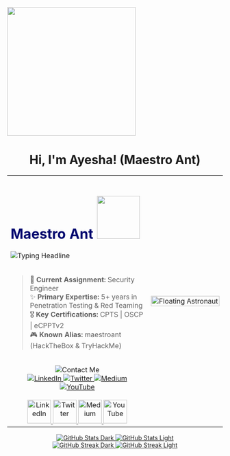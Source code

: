 <img src="https://media1.giphy.com/media/v1.Y2lkPTc5MGI3NjExc2lybjhzZWYwNDBwMjdwNHk0ajBzdmZycnJncXI5eGM2bXdzZWJmYSZlcD12MV9pbnRlcm5hbF9naWZfYnlfaWQmY3Q9cw/5ndklThG9vUUdTmgMn/giphy.gif" width="300px" height="300px" align="center">
<h1 align="center" class="heading-element" dir="auto">
  Hi, I'm Ayesha! (Maestro Ant)
</h1>

<!--
**maestro-ant/maestro-ant** is a ✨ _special_ ✨ repository because its `README.md` (this file) appears on your GitHub profile.

Here are some ideas to get you started:

- 🔭 I’m currently working on ...
- 🌱 I’m currently learning ...
- 👯 I’m looking to collaborate on ...
- 🤔 I’m looking for help with ...
- 💬 Ask me about ...
- 📫 How to reach me: ...
- 😄 Pronouns: ...
- ⚡ Fun fact: ...
-->

<!-- Main Table for Two-Column Layout -->
<table>
<tr>
<td width="65%">

<!-- Left Column: Main Info -->

<!-- Dynamic Typing Headline with a spinning planet -->
<div align="left">
  <h1 style="color: #00076f;">
    Maestro Ant  
    <img src="https://media3.giphy.com/media/v1.Y2lkPTc5MGI3NjExZDBmbXU3Znk4azBuNW1qM2M0ZTZtcDBybzc5bWtweWJ1ZmlqY3kxZiZlcD12MV9pbnRlcm5hbF9naWZfYnlfaWQmY3Q9Zw/eY1cJTWCuTC7l7IjtP/giphy.gif" width="100px" height="100px">
  </h1>
  <img src="https://readme-typing-svg.herokuapp.com?font=JetBrains+Mono&size=22&color=00076f&width=500&height=60&lines=I'm+a+Penetration+Tester;Cybersecurity+Researcher;Cloud+Security+Explorer;Continuous+Learner" alt="Typing Headline">
</div>

<br>

> 🚀 **Current Assignment:** Security Engineer
> <br>
> ✨ **Primary Expertise:** 5+ years in Penetration Testing & Red Teaming
> <br>
> 🎖️ **Key Certifications:** CPTS | OSCP | eCPPTv2
> <br>
> 🎮 **Known Alias:** maestroant (HackTheBox & TryHackMe)

<br>



<!-- Animated "Contact Me" Title -->
<div style="text-align: center;">
  <img src="https://readme-typing-svg.herokuapp.com?font=Pacifico&size=28&color=00076f&center=true&vCenter=true&width=400&height=40&lines=Contact+Me" alt="Contact Me">
</div>

<!-- Badges -->
<div style="text-align: center;">
  <a href="https://www.linkedin.com/in/ayesha-raja/" target="_blank" rel="noopener noreferrer">
    <img src="https://img.shields.io/badge/-LinkedIn-0D1117?style=for-the-badge&logo=linkedin&logoColor=ffe4f2" alt="LinkedIn">
  </a>
  <a href="https://x.com/maestro__ant" target="_blank" rel="noopener noreferrer">
    <img src="https://img.shields.io/badge/-Twitter-0D1117?style=for-the-badge&logo=x&logoColor=ffe4f2" alt="Twitter">
  </a>
  <a href="https://medium.com/@maestro-ant" target="_blank" rel="noopener noreferrer">
    <img src="https://img.shields.io/badge/-Medium-0D1117?style=for-the-badge&logo=medium&logoColor=ffe4f2" alt="Medium">
  </a>
  <a href="https://youtube.com/@maestroant?si=ozcgeckFKy2bdp4V" target="_blank" rel="noopener noreferrer">
    <img src="https://img.shields.io/badge/-YouTube-0D1117?style=for-the-badge&logo=youtube&logoColor=ffe4f2" alt="YouTube">
  </a>
</div>

</br>


<!-- Comms Array -->
<div align="center">
  <a href="https://www.linkedin.com/in/ayesha-raja/" target="_blank">
    <img src="https://user-images.githubusercontent.com/74038190/219923023-5e92621c-7c2a-487c-a664-97c722141a0b.gif" width="55" alt="LinkedIn">
  </a>
  <a href="https://x.com/maestro__ant" target="_blank">
    <img src="https://user-images.githubusercontent.com/74038190/219923025-1398c864-531e-4336-963b-f4f331d279e8.gif" width="55" alt="Twitter">
  </a>
  <a href="https://medium.com/@maestro-ant" target="_blank">
    <img src="https://user-images.githubusercontent.com/74038190/219923024-e28d8a7c-a292-4f33-8a9d-9788d6c342a7.gif" width="55" alt="Medium">
  </a>
  <a href="https://youtube.com/@maestroant?si=ozcgeckFKy2bdp4V" target="_blank">
    <img src="https://user-images.githubusercontent.com/74038190/219923026-65196901-c8f9-4670-a359-2580327f1c48.gif" width="55" alt="YouTube">
  </a>
</div>

</td>

<td width="35%" align="center">
<!-- Right Column: Floating Astronaut GIF -->
  <img src="https://media3.giphy.com/media/v1.Y2lkPTc5MGI3NjExODBhNTE0cnQyamRyM3djNm9qeGk5MHljOGE4c2FnaXowb2w4cGI2NiZlcD12MV9pbnRlcm5hbF9naWZfYnlfaWQmY3Q9Zw/Kv2T5yBQ774PSBeXjY/giphy.gif" width="100%" alt="Floating Astronaut">
</td>
</tr>
</table>



<!-- Ship's Telemetry & Trajectory -->
<!-- Light & Dark Mode Compatible GitHub Stats -->
<div align="center">
  <!-- Dark Mode Stats -->
  <a href="https://github.com/maestro-ant#gh-dark-mode-only">
    <img src="https://github-readme-stats.vercel.app/api?username=maestro-ant&show_icons=true&include_all_commits=true&count_private=true&bg_color=00076f&border_color=ffe4f2&title_color=ffe4f2&icon_color=ffe4f2&text_color=ffe4f2#gh-dark-mode-only" alt="GitHub Stats Dark">
  </a>
  <!-- Light Mode Stats -->
  <a href="https://github.com/maestro-ant#gh-light-mode-only">
    <img src="https://github-readme-stats.vercel.app/api?username=maestro-ant&show_icons=true&include_all_commits=true&count_private=true&bg_color=ffe4f2&border_color=00076f&title_color=00076f&icon_color=00076f&text_color=00076f#gh-light-mode-only" alt="GitHub Stats Light">
  </a>
</div>
<div align="center">
  <!-- Dark Mode Streak -->
  <a href="https://github.com/maestro-ant#gh-dark-mode-only">
    <img src="https://github-readme-streak-stats.herokuapp.com/?user=maestro-ant&theme=radical&background=00076f&border=ffe4f2&stroke=ffe4f2&ring=ffe4f2&fire=ffe4f2&currStreakNum=ffe4f2&sideNums=ffe4f2&currStreakLabel=ffe4f2&sideLabels=ffe4f2#gh-dark-mode-only" alt="GitHub Streak Dark">
  </a>
  <!-- Light Mode Streak -->
  <a href="https://github.com/maestro-ant#gh-light-mode-only">
    <img src="https://github-readme-streak-stats.herokuapp.com/?user=maestro-ant&theme=default&background=ffe4f2&border=00076f&stroke=00076f&ring=00076f&fire=00076f&currStreakNum=00076f&sideNums=00076f&currStreakLabel=00076f&sideLabels=00076f#gh-light-mode-only" alt="GitHub Streak Light">
  </a>
</div>

